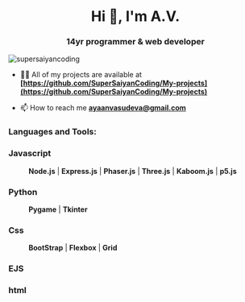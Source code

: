 <h1 align="center">Hi 👋, I'm A.V.</h1>
<h3 align="center">14yr programmer & web developer</h3>



<p align="left"> <img src="https://github-profile-trophy.vercel.app/?username=supersaiyancoding&theme=gruvbox" alt="supersaiyancoding" /> </p>



- 👨‍💻 All of my projects are available at **[https://github.com/SuperSaiyanCoding/My-projects](https://github.com/SuperSaiyanCoding/My-projects)**

- 📫 How to reach me **ayaanvasudeva@gmail.com**



<h3 align="left">Languages and Tools:</h3>

<dl>
  <dt><h3>Javascript</h3></dt>
  <dd><strong>Node.js</strong>     |     <strong>Express.js</strong>     |     <strong>Phaser.js</strong>     |     <strong>Three.js</strong>     |     <strong>Kaboom.js</strong>     |     <strong>p5.js</strong></dd>
  <dt><h3>Python</h3></dt>
  <dd><strong>Pygame</strong>     |     <strong>Tkinter</strong></dd>
  <dt><h3>Css</h3></dt>
  <dd><strong>BootStrap</strong>     |     <strong>Flexbox</strong>     |     <strong>Grid</strong></dd>
  <dt><h3>EJS</h3></dt>
  <dt><h3>html</h3></dt>
</dl>






